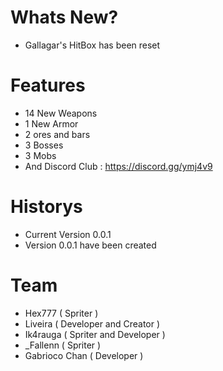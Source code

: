 # Whats New?
+ Gallagar's HitBox has been reset
# Features
+ 14 New Weapons
+ 1 New Armor
+ 2 ores and bars
+ 3 Bosses 
+ 3 Mobs
+ And Discord Club : https://discord.gg/ymj4v9
# Historys
+ Current Version 0.0.1 
+ Version 0.0.1 have been created
# Team
+ Hex777 ( Spriter )
+ Liveira ( Developer and Creator )
+ Ik4rauga ( Spriter and Developer )
+ _Fallenn ( Spriter )
+ Gabrioco Chan ( Developer )

